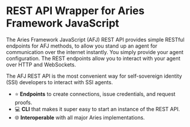 # REST API Wrapper for Aries Framework JavaScript

The Aries Framework JavaScript (AFJ) REST API provides simple RESTful endpoints for AFJ methods, to allow you stand up an agent for communication over the internet instantly. You simply provide your agent configuration. The REST endpoints allow you to interact with your agent over HTTP and WebSockets.

The AFJ REST API is the most convenient way for self-sovereign identity (SSI) developers to interact with SSI agents.

- ⭐ **Endpoints** to create connections, issue credentials, and request proofs.
- 💻 **CLI** that makes it super easy to start an instance of the REST API.
- 🌐 **Interoperable** with all major Aries implementations.
